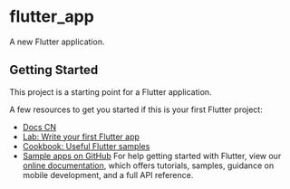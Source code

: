 # flutter_app

A new Flutter application.

## Getting Started

This project is a starting point for a Flutter application.

A few resources to get you started if this is your first Flutter project:

- [Docs CN](https://flutter.cn/docs)
- [Lab: Write your first Flutter app](https://flutter.dev/docs/get-started/codelab)
- [Cookbook: Useful Flutter samples](https://flutter.dev/docs/cookbook)
- [Sample apps on GitHub](https://github.com/flutter/samples/blob/master/INDEX.md)
For help getting started with Flutter, view our
[online documentation](https://flutter.dev/docs), which offers tutorials,
samples, guidance on mobile development, and a full API reference.
